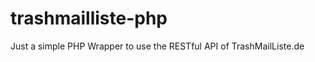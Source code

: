 trashmailliste-php
==================

Just a simple PHP Wrapper to use the RESTful API of TrashMailListe.de
